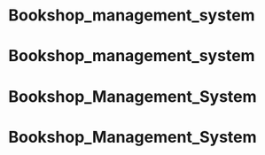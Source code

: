 # Bookshop_management_system
# Bookshop_management_system
# Bookshop_Management_System
# Bookshop_Management_System

